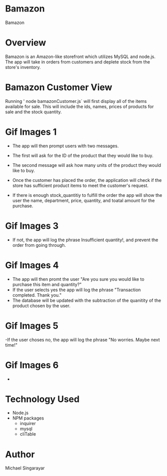 # Bamazon
Bamazon

# Overview
Bamazon is an Amazon-like storefront which utilizes MySQL and node.js. The app will take in orders from customers and deplete stock from the store's inventory.

# Bamazon Customer View
Running ' node bamazonCustomer.js` will first display all of the items available for sale. This will include the ids, names, prices of products for sale and the stock quantity.

# Gif Images 1



- The app will then prompt users with two messages.
- The first will ask for the ID of the product that they would like to buy.
- The second message will ask how many units of the product they would like to buy.
- Once the customer has placed the order, the application will check if the store has sufficient product items to meet the customer's request.

- If there is enough stock_quantitiy to fulfill the order the app will show the user the name, department, price, quantity, and toatal amount for the purchase.

# Gif Images 3






- If not, the app will log the phrase Insufficient quantity!, and prevent the order from going through.

# Gif Images 4




- The app will then promt the user "Are you sure you would like to purchase this item and quantity?"
- If the user selects yes the app will log the phrase "Transaction completed. Thank you."
- The database will be updated with the subtraction of the quanitity of the product chosen by the user.

# Gif Images 5


-If the user choses no, the app will log the phrase "No worries. Maybe next time!"

# Gif Images 6






- 








# Technology Used

- Node.js
- NPM packages
  - inquirer 
  - mysql 
  - cliTable

# Author

Michael Singarayar
